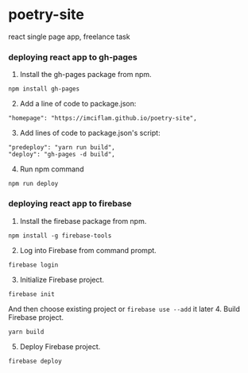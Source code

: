 # poetry-site
react single page app, freelance task

### deploying react app to gh-pages

1. Install the gh-pages package from npm.
```
npm install gh-pages
```
2. Add a line of code to package.json:
```
"homepage": "https://imciflam.github.io/poetry-site",
```
3. Add  lines of code to package.json's script: 
```
"predeploy": "yarn run build",
"deploy": "gh-pages -d build",
```
4. Run npm command
```
npm run deploy
```

### deploying react app to firebase
1. Install the firebase package from npm.
```
npm install -g firebase-tools
```
2. Log into Firebase from command prompt.
```
firebase login
```
3. Initialize Firebase project.
```
firebase init
```
And then choose existing project or ```firebase use --add``` it later
4. Build Firebase project.
```
yarn build
```
5. Deploy  Firebase project.
```
firebase deploy
```
